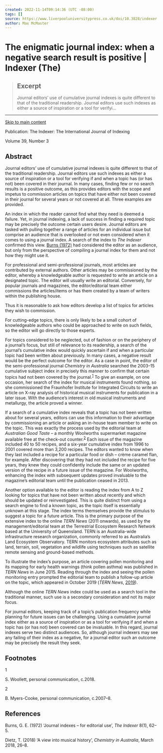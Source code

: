 ```yaml
---
created: 2022-11-14T09:14:36 (UTC -08:00)
tags: []
source: https://www.liverpooluniversitypress.co.uk/doi/10.3828/indexer.2021.27
author: Max McMaster
---
```


# The enigmatic journal index: when a negative search result is positive | Indexer (The)

> ## Excerpt
> Journal editors’ use of cumulative journal indexes is quite different to that of the traditional readership. Journal editors use such indexes as either a source of inspiration or a tool for verifyi...

---
[Skip to main content](https://www.liverpooluniversitypress.co.uk/doi/10.3828/indexer.2021.27#afterNav-oji)

Publication: The Indexer: The International Journal of Indexing

Volume 39, Number 3

## Abstract

Journal editors’ use of cumulative journal indexes is quite different to that of the traditional readership. Journal editors use such indexes as either a source of inspiration or a tool for verifying if and when a topic has (or has not) been covered in their journal. In many cases, finding few or no search results is a positive outcome, as this provides editors with the scope and impetus to commission articles on topics that have either not been covered in their journal for several years or not covered at all. Three examples are provided.

An index in which the reader cannot find what they need is deemed a failure. Yet, in journal indexing, a lack of success in finding a required topic may be precisely the outcome certain users desire. Journal editors are tasked with pulling together a range of articles for an individual issue but comprise an audience that is overlooked or not even considered when it comes to using a journal index. A search of the index to _The Indexer_ confirmed this view. [Burns (1972)](https://www.liverpooluniversitypress.co.uk/doi/10.3828/indexer.2021.27#core-R1) had considered the editor as an audience, but only from the perspective of compiling a journal index for them and not how they might use it.

For professional and semi-professional journals, most articles are contributed by external authors. Other articles may be commissioned by the editor, whereby a knowledgeable author is requested to write an article on a designated topic. The editor will usually write an editorial. Conversely, for popular journals and magazines, the editor/editorial team either commissions the articles/items or has them created by a team of writers within the publishing house.

Thus it is reasonable to ask how editors develop a list of topics for articles they wish to commission.

For cutting-edge topics, there is only likely to be a small cohort of knowledgeable authors who could be approached to write on such fields, so the editor will go directly to those experts.

For topics considered to be neglected, out of fashion or on the periphery of a journal’s focus, but still of relevance to its readership, a search of the journal’s cumulative index would quickly ascertain if and when a particular topic had been written about previously. In many cases, a negative result would be the perfect outcome for the editor. As a case in point, the editor of the semi-professional journal _Chemistry in Australia_ searched the 2003–15 cumulative subject index in precisely this manner to confirm that certain topics had not been covered by the journal.<sup><a href="https://www.liverpooluniversitypress.co.uk/doi/10.3828/indexer.2021.27#fn1" role="doc-noteref" id="body-ref-fn1">1</a></sup> To give an example, on one occasion, her search of the index for musical instruments found nothing, so she commissioned the Fraunhofer Institute for Integrated Circuits to write an article on X-ray analysis of historical musical instruments for publication in a later issue. With the audience’s interest in old musical instruments and metallurgy, the article proved a winner.

If a search of a cumulative index reveals that a topic has not been written about for several years, editors can use this information to their advantage by commissioning an article or asking an in-house team member to write on the topic. This was exactly the process used by the editorial team at _Australian Good Taste_ – a monthly Woolworths supermarket magazine available free at the check-out counter.<sup><a href="https://www.liverpooluniversitypress.co.uk/doi/10.3828/indexer.2021.27#fn2" role="doc-noteref" id="body-ref-fn2">2</a></sup> Each issue of the magazine included 40 to 50 recipes, and a six-year cumulative index from 1996 to 2001 covered more than 3,200 recipes. The editors wanted to know when they last included a recipe for a particular food or dish – crème caramel flan, for example. After discovering that they had not included the recipe for five years, they knew they could confidently include the same or an updated version of the recipe in a future issue of the magazine. For Woolworths, enhancing the index with subsequent updates proved invaluable to the magazine’s editorial team until the publication ceased in 2013.

Another option available to the editor is reading the index from A to Z looking for topics that have not been written about recently and which should be updated or reinvestigated. This is quite distinct from using a search engine to find a known topic, as the topic itself is essentially unknown at this stage. The index terms themselves provide the stimulus to suggest a topic for a future article. This is the primary purpose of the extensive index to the online _TERN News_ (2011 onwards), as used by the management/editorial team at the Terrestrial Ecosystem Research Network based at the University of Queensland. TERN is an Australia-wide infrastructure research organization, commonly referred to as Australia’s Land Ecosystem Observatory. TERN monitors ecosystem attributes such as land, terrain, soil, vegetation and wildlife using techniques such as satellite remote sensing and ground-based methods.

To illustrate the index’s purpose, an article covering pollen monitoring and its mapping for early health warnings (think pollen asthma) was published in _TERN News_ in June 2015. Reading through the index and seeing the pollen monitoring entry prompted the editorial team to publish a follow-up article on the topic, which appeared in October 2019 (_TERN News_, [2019](https://www.liverpooluniversitypress.co.uk/doi/10.3828/indexer.2021.27#core-R3)).

Although the online _TERN News_ index could be used as a search tool in the traditional manner, such use is a secondary consideration and not its major focus.

For journal editors, keeping track of a topic’s publication frequency while planning for future issues can be challenging. Using a cumulative journal index either as a source of inspiration or as a tool for verifying if and when a topic has (or has not) been covered can be invaluable. In this regard, journal indexes serve two distinct audiences. So, although journal indexers may see any failing of their index as a negative, for a journal editor such an outcome may be precisely the result they seek.

## Footnotes

1

S. Woollett, personal communication, c.2018.

2

B. Myers-Cooke, personal communication, c.2007–8.

## References

Burns, G. E. (1972) ‘Journal indexes – for editorial use’, _The Indexer_ 8(1), 62–5.

Dietz, T. (2018) ‘A view into musical history’, _Chemistry in Australia_, March 2018, 26–8.
